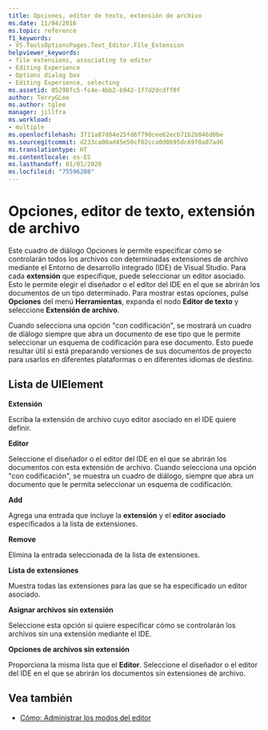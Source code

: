 ```yaml
---
title: Opciones, editor de texto, extensión de archivo
ms.date: 11/04/2016
ms.topic: reference
f1_keywords:
- VS.ToolsOptionsPages.Text_Editor.File_Extension
helpviewer_keywords:
- file extensions, associating to editor
- Editing Experience
- Options dialog box
- Editing Experience, selecting
ms.assetid: 05298fc5-fc4e-4bb2-b942-1f7d2dcdff0f
author: TerryGLee
ms.author: tglee
manager: jillfra
ms.workload:
- multiple
ms.openlocfilehash: 3711a87d84e25fd6f790cee62ecb71b2b046d0be
ms.sourcegitcommit: d233ca00ad45e50cf62cca0d0b95dc69f0a87ad6
ms.translationtype: HT
ms.contentlocale: es-ES
ms.lasthandoff: 01/01/2020
ms.locfileid: "75596208"
---
```

# <a name="options-text-editor-file-extension"></a>Opciones, editor de texto, extensión de archivo

Este cuadro de diálogo Opciones le permite especificar cómo se controlarán todos los archivos con determinadas extensiones de archivo mediante el Entorno de desarrollo integrado (IDE) de Visual Studio. Para cada **extensión** que especifique, puede seleccionar un editor asociado. Esto le permite elegir el diseñador o el editor del IDE en el que se abrirán los documentos de un tipo determinado. Para mostrar estas opciones, pulse **Opciones** del menú **Herramientas**, expanda el nodo **Editor de texto** y seleccione **Extensión de archivo**.

Cuando selecciona una opción "con codificación", se mostrará un cuadro de diálogo siempre que abra un documento de ese tipo que le permite seleccionar un esquema de codificación para ese documento. Esto puede resultar útil si está preparando versiones de sus documentos de proyecto para usarlos en diferentes plataformas o en diferentes idiomas de destino.

## <a name="uielement-list"></a>Lista de UIElement

**Extensión**

Escriba la extensión de archivo cuyo editor asociado en el IDE quiere definir.

**Editor**

Seleccione el diseñador o el editor del IDE en el que se abrirán los documentos con esta extensión de archivo. Cuando selecciona una opción "con codificación", se muestra un cuadro de diálogo, siempre que abra un documento que le permita seleccionar un esquema de codificación.

**Add**

Agrega una entrada que incluye la **extensión** y el **editor asociado** especificados a la lista de extensiones.

**Remove**

Elimina la entrada seleccionada de la lista de extensiones.

**Lista de extensiones**

Muestra todas las extensiones para las que se ha especificado un editor asociado.

**Asignar archivos sin extensión**

Seleccione esta opción si quiere especificar cómo se controlarán los archivos sin una extensión mediante el IDE.

**Opciones de archivos sin extensión**

Proporciona la misma lista que el **Editor**. Seleccione el diseñador o el editor del IDE en el que se abrirán los documentos sin extensiones de archivo.

## <a name="see-also"></a>Vea también

- [Cómo: Administrar los modos del editor](../../ide/how-to-manage-editor-modes.md)
